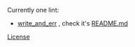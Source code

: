 Currently one lint:

* [write_and_err](write_and_err) , check it's [README.md](write_and_err/README.md)

[License](write_and_err/LICENSE)
